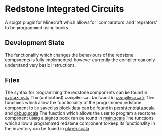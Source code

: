 # Redstone Integrated Circuits
A spigot plugin for Minecraft which allows for 'comparators' and 'repeators' to be programmed using books.

## Development State
The functionality which changes the behaviours of the redstone components is fully implemented, however currently the compiler can only understand very basic instructions.

## Files
The syntax for programming the redstone components can be found in [syntax.mcic](/redstone/src/syntax.mcic)
The (unfinished) compiler can be found in [compiler.scala](redstone/src/compiler.scala)
The functions which allow the functionality of the programmed redstone component to be saved as block data can be found in [persistentdata.scala](/redstone/src/persistentdata.scala) and [debug.scala](/redstone/src/debug.scala)
The function which allows the user to program a redstone component using a signed book can be found in [main.scala](/redstone/src/main.scala)
The functions which allow a programmed redstone component to keep its functionality in the inventory can be found in [player.scala](redstone/src/player.scala)
